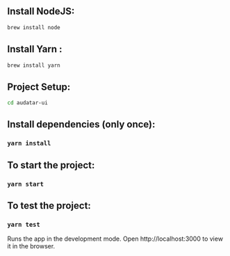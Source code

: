 ## Install NodeJS:  

```sh
brew install node
```

## Install Yarn : 

```sh
brew install yarn
```

## Project Setup:

```sh
cd audatar-ui
```

## Install dependencies (only once):

### `yarn install`

## To start the project:

### `yarn start `

## To test the project:

### `yarn test`


Runs the app in the development mode.
Open http://localhost:3000 to view it in the browser.
